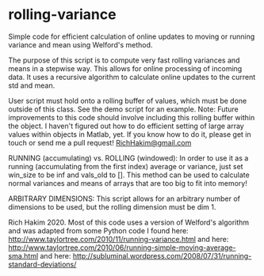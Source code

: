 # rolling-variance
Simple code for efficient calculation of online updates to moving or running variance and mean using Welford's method.
 
The purpose of this script is to compute very fast rolling variances and means in a stepwise way. This allows for online processing of incoming data. It uses a recursive algorithm to calculate online updates to the current std and mean.

User script must hold onto a rolling buffer of values, which must be done outside of this class. See the demo script for an example. 
Note: Future improvements to this code should involve including this rolling buffer within the object. I haven't figured out how to do efficient setting of large array values within objects in Matlab, yet. If you know how to do it, please get in touch or send me a pull request! RichHakim@gmail.com

RUNNING (accumulating) vs. ROLLING (windowed):
In order to use it as a running (accumulating from the first index) average or variance, just set win_size to be inf and vals_old to []. This method can be used to calculate normal variances and means of arrays that are too big to fit into memory!

ARBITRARY DIMENSIONS:
This script allows for an arbitrary number of dimensions to be used, but the rolling dimension must be dim 1.

Rich Hakim 2020.
Most of this code uses a version of Welford's algorithm and was adapted from some Python code I found here:
http://www.taylortree.com/2010/11/running-variance.html 
and here: 
http://www.taylortree.com/2010/06/running-simple-moving-average-sma.html
and here:
http://subluminal.wordpress.com/2008/07/31/running-standard-deviations/

